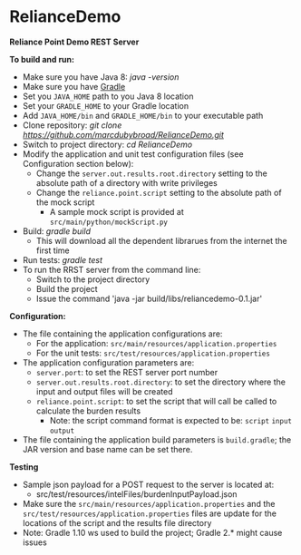 # RelianceDemo

**Reliance Point Demo REST Server**

**To build and run:**
 - Make sure you have Java 8: *java -version*
 - Make sure you have [Gradle](https://gradle.org/downloads)
 - Set you `JAVA_HOME` path to you Java 8 location
 - Set your `GRADLE_HOME` to your Gradle location
 - Add `JAVA_HOME/bin` and `GRADLE_HOME/bin` to your executable path
 - Clone repository: *git clone https://github.com/marcdubybroad/RelianceDemo.git*
 - Switch to project directory: *cd RelianceDemo*
 - Modify the application and unit test configuration files (see Configuration section below):
   - Change the `server.out.results.root.directory` setting to the absolute path of a directory with write privileges
   - Change the `reliance.point.script` setting to the absolute path of the mock script
     - A sample mock script is provided at `src/main/python/mockScript.py`
 - Build: *gradle build*
   - This will download all the dependent librarues from the internet the first time
 - Run tests: *gradle test*
 - To run the RRST server from the command line:
   - Switch to the project directory
   - Build the project
   - Issue the command 'java -jar build/libs/reliancedemo-0.1.jar'

**Configuration:**
 - The file containing the application configurations are:
   - For the application: `src/main/resources/application.properties`
   - For the unit tests: `src/test/resources/application.properties`
 - The application configuration parameters are:
   - `server.port`: to set the REST server port number
   - `server.out.results.root.directory`: to set the directory where the input and output files will be created
   - `reliance.point.script`: to set the script that will call be called to calculate the burden results
     - Note: the script command format is expected to be: `script` `input` `output`
 - The file containing the application build parameters is `build.gradle`; the JAR version and base name can be set there.

**Testing**
- Sample json payload for a POST request to the server is located at:
  - src/test/resources/intelFiles/burdenInputPayload.json
- Make sure the `src/main/resources/application.properties` and the `src/test/resources/application.properties` files are update for the locations of the script and the results file directory
- Note: Gradle 1.10 ws used to build the project; Gradle 2.* might cause issues
